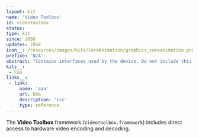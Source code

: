 ```yaml
---
layout: kit
name: 'Video Toolbox'
id: videotoolbox
status:
type: kit
since: iOS6
updates: iOS8
icon__: /resources/images/kits/CoreAnimation/graphics_coreanimation.png
prefixe: 'N/A'
abstract: "Contains interfaces used by the device. Do not include this framework directly."
kits__:
 - Foo
links__:
 - link:
     name: 'aaa'
     url: bbb
     description: 'ccc'
     type: reference
---
```


The **Video Toolbox** framework (`VideoToolbox.framework`) includes direct access to hardware video encoding and decoding.
